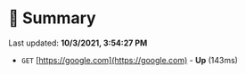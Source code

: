 # 📖 Summary
Last updated: **10/3/2021, 3:54:27 PM**

- `GET` [https://google.com](https://google.com) - **Up** (143ms)
